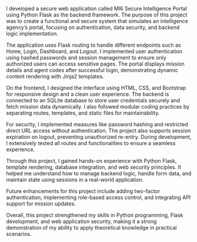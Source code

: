 I developed a secure web application called MI6 Secure Intelligence Portal using Python Flask as the backend framework. The purpose of this project was to create a functional and secure system that simulates an intelligence agency’s portal, focusing on authentication, data security, and backend logic implementation.

The application uses Flask routing to handle different endpoints such as Home, Login, Dashboard, and Logout. I implemented user authentication using hashed passwords and session management to ensure only authorized users can access sensitive pages. The portal displays mission details and agent codes after successful login, demonstrating dynamic content rendering with Jinja2 templates.

On the frontend, I designed the interface using HTML, CSS, and Bootstrap for responsive design and a clean user experience. The backend is connected to an SQLite database to store user credentials securely and fetch mission data dynamically. I also followed modular coding practices by separating routes, templates, and static files for maintainability.

For security, I implemented measures like password hashing and restricted direct URL access without authentication. The project also supports session expiration on logout, preventing unauthorized re-entry. During development, I extensively tested all routes and functionalities to ensure a seamless experience.

Through this project, I gained hands-on experience with Python Flask, template rendering, database integration, and web security principles. It helped me understand how to manage backend logic, handle form data, and maintain state using sessions in a real-world application.

Future enhancements for this project include adding two-factor authentication, implementing role-based access control, and integrating API support for mission updates.

Overall, this project strengthened my skills in Python programming, Flask development, and web application security, making it a strong demonstration of my ability to apply theoretical knowledge in practical scenarios.
